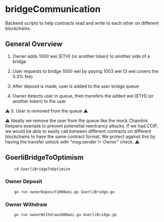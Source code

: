 # bridgeCommunication

Backend scripts to help contracts read and write to each other on different blockchains.

## General Overview

1. Owner adds 1000 wei [ETH] (or another token) to another side of a bridge

2. User requests to bridge 1000 wei by paying 1003 wei (3 wei covers the 0.3% fee)

3. After deposit is made, user is added to the user bridge queue

4. Owner detects user in queue, then transfers the added wei [ETH] (or another token) to the user

:warning: 5. User is removed from the queue :warning:

:warning: Ideally we remove the user from the queue like the mock Chainlink Keepers example to prevent potenetial reentrancy attacks. If we had CCIP, we would be able to easily call between different contracts on different blockchains to have the same contract format. We protect against this by having the transfer unlock with "msg.sender != Owner" check. :warning:

## GoerliBridgeToOptimism

        cd GoerliBridgeToOptimism

### Owner Deposit

        go run ownerDeposit1000wei.go GoerliBridge.go

### Owner Withdraw

        go run ownerWithdraw1000wei.go GoerliBridge.go
